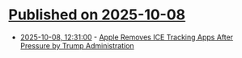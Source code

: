 # [Published on 2025-10-08](index.md)

* [2025-10-08, 12:31:00](https://soylentnews.org/article.pl?sid=25/10/06/1158252&from=rss) - [Apple Removes ICE Tracking Apps After Pressure by Trump Administration](https://soylentnews.org/article.pl?sid=25/10/06/1158252&from=rss)
